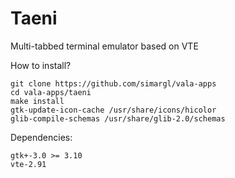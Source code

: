 Taeni
=======

Multi-tabbed terminal emulator based on VTE

How to install?
````
git clone https://github.com/simargl/vala-apps
cd vala-apps/taeni
make install
gtk-update-icon-cache /usr/share/icons/hicolor
glib-compile-schemas /usr/share/glib-2.0/schemas
````
Dependencies:
````
gtk+-3.0 >= 3.10
vte-2.91
````
